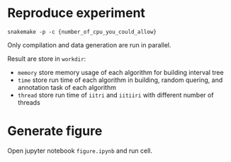 # Reproduce experiment

``
snakemake -p -c {number_of_cpu_you_could_allow}
``

Only compilation and data generation are run in parallel.

Result are store in `workdir`:
- `memory` store memory usage of each algorithm for building interval tree
- `time` store run time of each algorithm in building, random quering, and annotation task of each algorithm
- `thread` store run time of `iitri` and `iitiiri` with different number of threads

# Generate figure

Open jupyter notebook `figure.ipynb` and run cell.
